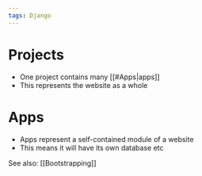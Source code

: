 ```yaml
---
tags: Django
---
```


# Projects
- One project contains many [[#Apps|apps]]
- This represents the website as a whole

# Apps
- Apps represent a self-contained module of a website
- This means it will have its own database etc

See also: [[Bootstrapping]]